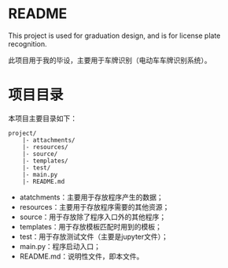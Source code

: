 # README

This project is used for graduation design, and is for license plate recognition.

此项目用于我的毕设，主要用于车牌识别（电动车车牌识别系统）。

# 项目目录

本项目主要目录如下：

```text
project/
	|- attachments/
	|- resources/
	|- source/
	|- templates/
	|- test/
	|- main.py
	|- README.md
```

- atatchments：主要用于存放程序产生的数据；
- resources：主要用于存放程序需要的其他资源；
- source：用于存放除了程序入口外的其他程序；
- templates：用于存放模板匹配时用到的模板；
- test：用于存放测试文件（主要是jupyter文件）；
- main.py：程序启动入口；
- README.md：说明性文件，即本文件。
